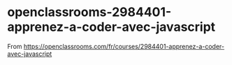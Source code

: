 # openclassrooms-2984401-apprenez-a-coder-avec-javascript
From https://openclassrooms.com/fr/courses/2984401-apprenez-a-coder-avec-javascript
